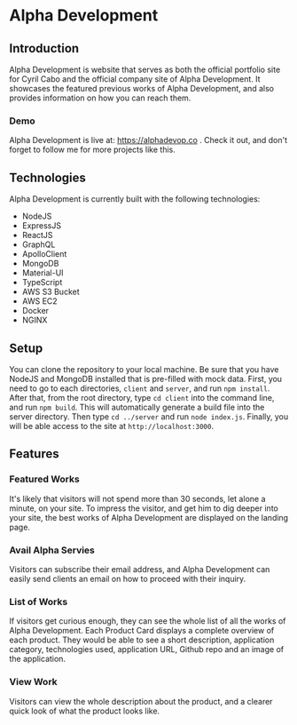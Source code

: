 # Alpha Development

## Introduction
Alpha Development is website that serves as both the official portfolio site for Cyril Cabo and the official company site of Alpha Development. It showcases the featured previous works of Alpha Development, and also provides information on how you can reach them.

### Demo
Alpha Development is live at: https://alphadevop.co . Check it out, and don't forget to follow me for more projects like this.

## Technologies
Alpha Development is currently built with the following technologies:
* NodeJS
* ExpressJS
* ReactJS
* GraphQL
* ApolloClient
* MongoDB
* Material-UI
* TypeScript
* AWS S3 Bucket
* AWS EC2
* Docker
* NGINX

## Setup
You can clone the repository to your local machine. Be sure that you have NodeJS and MongoDB installed that is pre-filled with mock data. First, you need to go to each directories, `client` and `server`, and run `npm install`. After that, from the root directory, type `cd client` into the command line, and run `npm build`. This will automatically generate a build file into the server directory. Then type `cd ../server` and run `node index.js`. Finally, you will be able access to the site at `http://localhost:3000`.

## Features
### Featured Works
It's likely that visitors will not spend more than 30 seconds, let alone a minute, on your site. To impress the visitor, and get him to dig deeper into your site, the best works of Alpha Development are displayed on the landing page.

### Avail Alpha Servies
Visitors can subscribe their email address, and Alpha Development can easily send clients an email on how to proceed with their inquiry.

### List of Works
If visitors get curious enough, they can see the whole list of all the works of Alpha Development. Each Product Card displays a complete overview of each product. They would be able to see a short description, application category, technologies used, application URL, Github repo and an image of the application.

### View Work
Visitors can view the whole description about the product, and a clearer quick look of what the product looks like.
